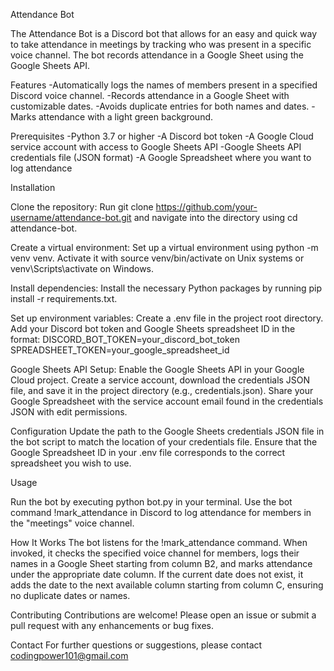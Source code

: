 Attendance Bot

The Attendance Bot is a Discord bot that allows for an easy and quick way to take attendance in meetings by tracking who was present in a specific voice channel. The bot records attendance in a Google Sheet using the Google Sheets API.

Features
-Automatically logs the names of members present in a specified Discord voice channel.
-Records attendance in a Google Sheet with customizable dates.
-Avoids duplicate entries for both names and dates.
-Marks attendance with a light green background.

Prerequisites
-Python 3.7 or higher
-A Discord bot token
-A Google Cloud service account with access to Google Sheets API
-Google Sheets API credentials file (JSON format)
-A Google Spreadsheet where you want to log attendance

Installation

Clone the repository:
Run git clone https://github.com/your-username/attendance-bot.git and navigate into the directory using cd attendance-bot.

Create a virtual environment:
Set up a virtual environment using python -m venv venv. Activate it with source venv/bin/activate on Unix systems or venv\Scripts\activate on Windows.

Install dependencies:
Install the necessary Python packages by running pip install -r requirements.txt.

Set up environment variables:
Create a .env file in the project root directory. Add your Discord bot token and Google Sheets spreadsheet ID in the format:
DISCORD_BOT_TOKEN=your_discord_bot_token
SPREADSHEET_TOKEN=your_google_spreadsheet_id

Google Sheets API Setup:
Enable the Google Sheets API in your Google Cloud project. Create a service account, download the credentials JSON file, and save it in the project directory (e.g., credentials.json). Share your Google Spreadsheet with the service account email found in the credentials JSON with edit permissions.

Configuration
Update the path to the Google Sheets credentials JSON file in the bot script to match the location of your credentials file. Ensure that the Google Spreadsheet ID in your .env file corresponds to the correct spreadsheet you wish to use.

Usage

Run the bot by executing python bot.py in your terminal.
Use the bot command !mark_attendance in Discord to log attendance for members in the "meetings" voice channel.

How It Works
The bot listens for the !mark_attendance command. When invoked, it checks the specified voice channel for members, logs their names in a Google Sheet starting from column B2, and marks attendance under the appropriate date column. If the current date does not exist, it adds the date to the next available column starting from column C, ensuring no duplicate dates or names.

Contributing
Contributions are welcome! Please open an issue or submit a pull request with any enhancements or bug fixes.

Contact
For further questions or suggestions, please contact codingpower101@gmail.com

